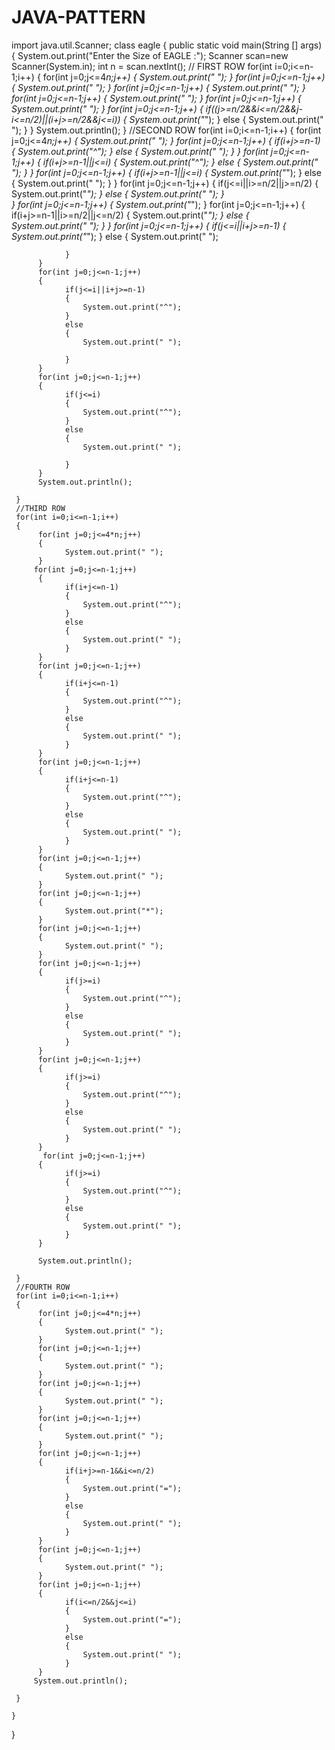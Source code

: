 # JAVA-PATTERN
import java.util.Scanner;
class eagle
{
	public static void main(String [] args)
	{
	 System.out.print("Enter the Size of EAGLE :");
	 Scanner scan=new Scanner(System.in);
	 int n = scan.nextInt();
	 // FIRST ROW
	 for(int i=0;i<=n-1;i++)
	 {
	 	  for(int j=0;j<=4*n;j++)
	 	  {
	 	  		System.out.print(" ");
	 	  }
	 	  for(int j=0;j<=n-1;j++)
	 	  {
	 	  		System.out.print(" ");
	 	  }
	 	  for(int j=0;j<=n-1;j++)
	 	  {
	 	  		System.out.print(" ");
	 	  }
	 	  for(int j=0;j<=n-1;j++)
	 	  {
	 	  		System.out.print(" ");
	 	  }
	 	  for(int j=0;j<=n-1;j++)
	 	  {
	 	  		System.out.print(" ");
	 	  }
	 	  for(int j=0;j<=n-1;j++)
	 	  {
	 	  		if((j>=n/2&&i<=n/2&&j-i<=n/2)||(i+j>=n/2&&j<=i))
	 	  		{
	 	  			System.out.print("*");
	 	  		}
	 	  		else
	 	  		{
	 	  			System.out.print(" ");
	 	  		}
	 	  }
	 	  System.out.println();
	 }
	 //SECOND ROW
	 for(int i=0;i<=n-1;i++)
	 {
	 	  for(int j=0;j<=4*n;j++)
	 	  {
	 	  		System.out.print(" ");
	 	  }
	 	  for(int j=0;j<=n-1;j++)
	 	  {
	 	  		if(i+j>=n-1)
	 	  		{
	 	  			System.out.print("^");
	 	  		}
	 	  		else
	 	  		{
	 	  			System.out.print(" ");
	 	  		}
	 	  }
	 	   for(int j=0;j<=n-1;j++)
	 	  {
	 	  		if(i+j>=n-1||j<=i)
	 	  		{
	 	  			System.out.print("^");
	 	  		}
	 	  		else
	 	  		{
	 	  			System.out.print(" ");
	 	  		}
	 	  }
	 	 for(int j=0;j<=n-1;j++)
	 	  {
	 	  		if(i+j>=n-1||j<=i)
	 	  		{
	 	  			System.out.print("*");
	 	  		}
	 	  		else
	 	  		{
	 	  			System.out.print(" ");
	 	  		}
	 	  }
	 	  for(int j=0;j<=n-1;j++)
	 	  {
	 	  		if(j<=i||i>=n/2||j>=n/2)
	 	  		{
	 	  			System.out.print("*");
	 	  		}
	 	  		else
	 	  		{
	 	  			System.out.print(" ");
	 	  		}		
	 	  }
	 	  for(int j=0;j<=n-1;j++)
	 	  {
	 	  		System.out.print("*");
	 	  }
	 	  for(int j=0;j<=n-1;j++)
	 	  {
	 	  		if(i+j>=n-1||i>=n/2||j<=n/2)
	 	  		{
	 	  			System.out.print("*");
	 	  		}
	 	  		else
	 	  		{
	 	  			System.out.print(" ");
	 	  		}
	 	  }
	 	  for(int j=0;j<=n-1;j++)
	 	  {
	 	  		if(j<=i||i+j>=n-1)
	 	  		{
	 	  			System.out.print("*");
	 	  		}
	 	  		else
	 	  		{
	 	  			System.out.print(" ");

	 	  		}
	 	  }
	 	  for(int j=0;j<=n-1;j++)
	 	  {
	 	  		if(j<=i||i+j>=n-1)
	 	  		{
	 	  			System.out.print("^");
	 	  		}
	 	  		else
	 	  		{
	 	  			System.out.print(" ");

	 	  		}
	 	  }
	 	  for(int j=0;j<=n-1;j++)
	 	  {
	 	  		if(j<=i)
	 	  		{
	 	  			System.out.print("^");
	 	  		}
	 	  		else
	 	  		{
	 	  			System.out.print(" ");

	 	  		}
	 	  }
	 	  System.out.println();

	 }
	 //THIRD ROW
	 for(int i=0;i<=n-1;i++)
	 {
	 	  for(int j=0;j<=4*n;j++)
	 	  {
	 	  		System.out.print(" ");
	 	  }
	 	 for(int j=0;j<=n-1;j++)
	 	  {
	 	  		if(i+j<=n-1)
	 	  		{
	 	  			System.out.print("^");
	 	  		}
	 	  		else
	 	  		{
	 	  			System.out.print(" ");
	 	  		}
	 	  }
	 	  for(int j=0;j<=n-1;j++)
	 	  {
	 	  		if(i+j<=n-1)
	 	  		{
	 	  			System.out.print("^");
	 	  		}
	 	  		else
	 	  		{
	 	  			System.out.print(" ");
	 	  		}
	 	  }
	 	  for(int j=0;j<=n-1;j++)
	 	  {
	 	  		if(i+j<=n-1)
	 	  		{
	 	  			System.out.print("^");
	 	  		}
	 	  		else
	 	  		{
	 	  			System.out.print(" ");
	 	  		}
	 	  }
	 	  for(int j=0;j<=n-1;j++)
	 	  {
	 	  		System.out.print(" ");
	 	  }
	 	  for(int j=0;j<=n-1;j++)
	 	  {
	 	  		System.out.print("*");
	 	  }
	 	  for(int j=0;j<=n-1;j++)
	 	  {
	 	  		System.out.print(" ");
	 	  }
	 	  for(int j=0;j<=n-1;j++)
	 	  {
	 	  		if(j>=i)
	 	  		{
	 	  			System.out.print("^");
	 	  		}
	 	  		else
	 	  		{
	 	  			System.out.print(" ");
	 	  		}
	 	  }
	 	  for(int j=0;j<=n-1;j++)
	 	  {
	 	  		if(j>=i)
	 	  		{
	 	  			System.out.print("^");
	 	  		}
	 	  		else
	 	  		{
	 	  			System.out.print(" ");
	 	  		}
	 	  }
	 	   for(int j=0;j<=n-1;j++)
	 	  {
	 	  		if(j>=i)
	 	  		{
	 	  			System.out.print("^");
	 	  		}
	 	  		else
	 	  		{
	 	  			System.out.print(" ");
	 	  		}
	 	  }

	 	  System.out.println();

	 }
	 //FOURTH ROW
	 for(int i=0;i<=n-1;i++)
	 {
	 	  for(int j=0;j<=4*n;j++)
	 	  {
	 	  		System.out.print(" ");
	 	  }
	 	  for(int j=0;j<=n-1;j++)
	 	  {
	 	  		System.out.print(" ");
	 	  }
	 	  for(int j=0;j<=n-1;j++)
	 	  {
	 	  		System.out.print(" ");
	 	  }
	 	  for(int j=0;j<=n-1;j++)
	 	  {
	 	  		System.out.print(" ");
	 	  }
	 	  for(int j=0;j<=n-1;j++)
	 	  {
	 	  		if(i+j>=n-1&&i<=n/2)
	 	  		{
	 	  			System.out.print("=");
	 	  		}
	 	  		else
	 	  		{
	 	  			System.out.print(" ");
	 	  		}
	 	  }
	 	  for(int j=0;j<=n-1;j++)
	 	  {
	 	  		System.out.print(" ");
	 	  }
	 	  for(int j=0;j<=n-1;j++)
	 	  {
	 	  		if(i<=n/2&&j<=i)
	 	  		{
	 	  			System.out.print("=");
	 	  		}
	 	  		else
	 	  		{
	 	  			System.out.print(" ");
	 	  		}
	 	  }
	 	 System.out.println();

	 }
	 
	}
}
